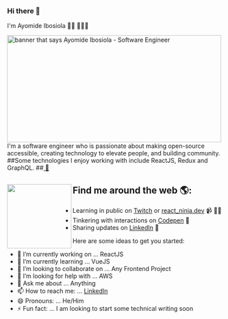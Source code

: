 ### Hi there 👋


I'm Ayomide Ibosiola 👋🏾 👩🏾‍💻

<img align="left" width="500" height="250" src="https://user-images.githubusercontent.com/56524093/89119345-b6624b00-d462-11ea-90aa-fc2c33b7881b.jpg" alt="banner that says Ayomide Ibosiola - Software Engineer">
I'm a software engineer who is passionate about making open-source accessible, creating technology to elevate people, and building community. 
##Some technologies I enjoy working with include ReactJS, Redux and GraphQL. 
##<a href="https://stars.github.com/"> 🌟</a> 

## Find me around the web 🌎: <a href="https://github.com/ayomideEnoch"><img align="left" width="150" height="150" src="https://github.com/M0nica/M0nica/blob/main/octomonica/m0nica-octocat-rotating.gif?raw=true"></a>
- Learning in public on <a href="https://www.discuss.dev.twitch.tv/">Twitch</a> or <a href="https://www..dev">react_ninja.dev</a> 📹 ✍🏾
- Tinkering with interactions on <a href="https://codepen.io/ayomideEnoch"> Codepen</a> 🏓
- Sharing updates on <a href="https://www.linkedin.com/in/ayomide-ibosiola/">LinkedIn</a> 💼


Here are some ideas to get you started:

- 🔭 I’m currently working on ... ReactJS
- 🌱 I’m currently learning ... VueJS
- 👯 I’m looking to collaborate on ... Any Frontend Project
- 🤔 I’m looking for help with ... AWS
- 💬 Ask me about ... Anything
- 📫 How to reach me: ... [LinkedIn](https://www.linkedin.com/in/ayomide-ibosiola/)
- 😄 Pronouns: ... He/Him
- ⚡ Fun fact: ... I am looking to start some technical writing soon

